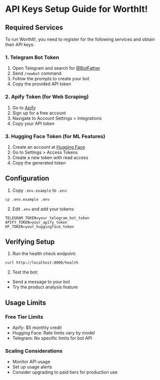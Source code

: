 # API Keys Setup Guide for WorthIt!

## Required Services

To run WorthIt!, you need to register for the following services and obtain their API keys:

### 1. Telegram Bot Token
1. Open Telegram and search for [@BotFather](https://t.me/botfather)
2. Send `/newbot` command
3. Follow the prompts to create your bot
4. Copy the provided API token

### 2. Apify Token (for Web Scraping)
1. Go to [Apify](https://apify.com/)
2. Sign up for a free account
3. Navigate to Account Settings > Integrations
4. Copy your API token

### 3. Hugging Face Token (for ML Features)
1. Create an account at [Hugging Face](https://huggingface.co/)
2. Go to Settings > Access Tokens
3. Create a new token with read access
4. Copy the generated token

## Configuration

1. Copy `.env.example` to `.env`:
```bash
cp .env.example .env
```

2. Edit `.env` and add your tokens:
```env
TELEGRAM_TOKEN=your_telegram_bot_token
APIFY_TOKEN=your_apify_token
HF_TOKEN=your_huggingface_token
```

## Verifying Setup

1. Run the health check endpoint:
```bash
curl http://localhost:8000/health
```

2. Test the bot:
- Send a message to your bot
- Try the product analysis feature

## Usage Limits

### Free Tier Limits
- Apify: $5 monthly credit
- Hugging Face: Rate limits vary by model
- Telegram: No specific limits for bot API

### Scaling Considerations
- Monitor API usage
- Set up usage alerts
- Consider upgrading to paid tiers for production use